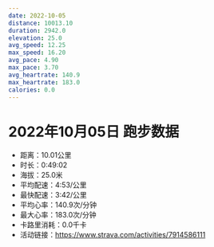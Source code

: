 ```yaml
---
date: 2022-10-05
distance: 10013.10
duration: 2942.0
elevation: 25.0
avg_speed: 12.25
max_speed: 16.20
avg_pace: 4.90
max_pace: 3.70
avg_heartrate: 140.9
max_heartrate: 183.0
calories: 0.0
---
```


# 2022年10月05日 跑步数据

- 距离：10.01公里
- 时长：0:49:02
- 海拔：25.0米
- 平均配速：4:53/公里
- 最快配速：3:42/公里
- 平均心率：140.9次/分钟
- 最大心率：183.0次/分钟
- 卡路里消耗：0.0千卡
- 活动链接：https://www.strava.com/activities/7914586111
